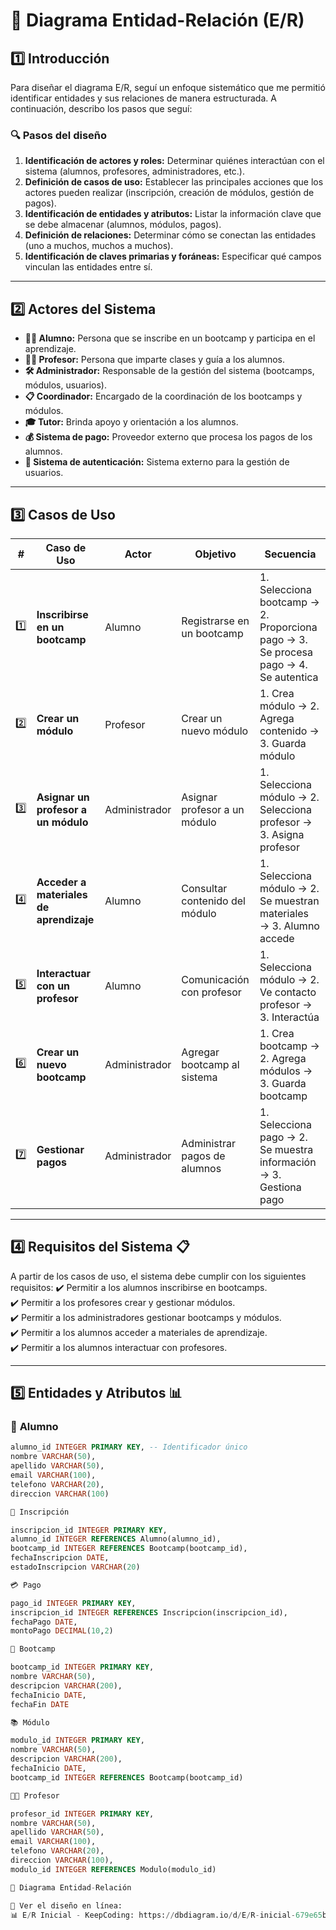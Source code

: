 # 📌 Diagrama Entidad-Relación (E/R)

## 1️⃣ Introducción

Para diseñar el diagrama E/R, seguí un enfoque sistemático que me permitió identificar entidades y sus relaciones de manera estructurada. A continuación, describo los pasos que seguí:

### 🔍 **Pasos del diseño**
1. **Identificación de actores y roles:** Determinar quiénes interactúan con el sistema (alumnos, profesores, administradores, etc.).
2. **Definición de casos de uso:** Establecer las principales acciones que los actores pueden realizar (inscripción, creación de módulos, gestión de pagos).
3. **Identificación de entidades y atributos:** Listar la información clave que se debe almacenar (alumnos, módulos, pagos).
4. **Definición de relaciones:** Determinar cómo se conectan las entidades (uno a muchos, muchos a muchos).
5. **Identificación de claves primarias y foráneas:** Especificar qué campos vinculan las entidades entre sí.

---

## 2️⃣ Actores del Sistema

- **👨‍🎓 Alumno:** Persona que se inscribe en un bootcamp y participa en el aprendizaje.
- **👨‍🏫 Profesor:** Persona que imparte clases y guía a los alumnos.
- **🛠 Administrador:** Responsable de la gestión del sistema (bootcamps, módulos, usuarios).
- **📋 Coordinador:** Encargado de la coordinación de los bootcamps y módulos.
- **🎓 Tutor:** Brinda apoyo y orientación a los alumnos.
- **💰 Sistema de pago:** Proveedor externo que procesa los pagos de los alumnos.
- **🔐 Sistema de autenticación:** Sistema externo para la gestión de usuarios.

---

## 3️⃣ Casos de Uso

| # | Caso de Uso | Actor | Objetivo | Secuencia |
|---|------------|-------|----------|-----------|
| 1️⃣ | **Inscribirse en un bootcamp** | Alumno | Registrarse en un bootcamp | 1. Selecciona bootcamp → 2. Proporciona pago → 3. Se procesa pago → 4. Se autentica |
| 2️⃣ | **Crear un módulo** | Profesor | Crear un nuevo módulo | 1. Crea módulo → 2. Agrega contenido → 3. Guarda módulo |
| 3️⃣ | **Asignar un profesor a un módulo** | Administrador | Asignar profesor a un módulo | 1. Selecciona módulo → 2. Selecciona profesor → 3. Asigna profesor |
| 4️⃣ | **Acceder a materiales de aprendizaje** | Alumno | Consultar contenido del módulo | 1. Selecciona módulo → 2. Se muestran materiales → 3. Alumno accede |
| 5️⃣ | **Interactuar con un profesor** | Alumno | Comunicación con profesor | 1. Selecciona módulo → 2. Ve contacto profesor → 3. Interactúa |
| 6️⃣ | **Crear un nuevo bootcamp** | Administrador | Agregar bootcamp al sistema | 1. Crea bootcamp → 2. Agrega módulos → 3. Guarda bootcamp |
| 7️⃣ | **Gestionar pagos** | Administrador | Administrar pagos de alumnos | 1. Selecciona pago → 2. Se muestra información → 3. Gestiona pago |

---

## 4️⃣ Requisitos del Sistema 📋

A partir de los casos de uso, el sistema debe cumplir con los siguientes requisitos:
✔️ Permitir a los alumnos inscribirse en bootcamps.  
✔️ Permitir a los profesores crear y gestionar módulos.  
✔️ Permitir a los administradores gestionar bootcamps y módulos.  
✔️ Permitir a los alumnos acceder a materiales de aprendizaje.  
✔️ Permitir a los alumnos interactuar con profesores.  

---

## 5️⃣ Entidades y Atributos 📊

### 🏫 **Alumno**
```sql
alumno_id INTEGER PRIMARY KEY, -- Identificador único
nombre VARCHAR(50), 
apellido VARCHAR(50),
email VARCHAR(100), 
telefono VARCHAR(20),
direccion VARCHAR(100)

📜 Inscripción

inscripcion_id INTEGER PRIMARY KEY, 
alumno_id INTEGER REFERENCES Alumno(alumno_id),
bootcamp_id INTEGER REFERENCES Bootcamp(bootcamp_id),
fechaInscripcion DATE,
estadoInscripcion VARCHAR(20)

💳 Pago

pago_id INTEGER PRIMARY KEY, 
inscripcion_id INTEGER REFERENCES Inscripcion(inscripcion_id),
fechaPago DATE,
montoPago DECIMAL(10,2)

🚀 Bootcamp

bootcamp_id INTEGER PRIMARY KEY, 
nombre VARCHAR(50),
descripcion VARCHAR(200),
fechaInicio DATE,
fechaFin DATE

📚 Módulo

modulo_id INTEGER PRIMARY KEY, 
nombre VARCHAR(50),
descripcion VARCHAR(200),
fechaInicio DATE,
bootcamp_id INTEGER REFERENCES Bootcamp(bootcamp_id)

👨‍🏫 Profesor

profesor_id INTEGER PRIMARY KEY, 
nombre VARCHAR(50),
apellido VARCHAR(50),
email VARCHAR(100),
telefono VARCHAR(20),
direccion VARCHAR(100),
modulo_id INTEGER REFERENCES Modulo(modulo_id)

🔗 Diagrama Entidad-Relación

📌 Ver el diseño en línea:
📊 E/R Inicial - KeepCoding: https://dbdiagram.io/d/E/R-inicial-679e65b9263d6cf9a0b914a8


